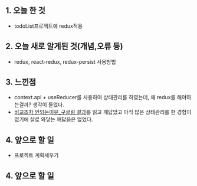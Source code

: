 ## 1. 오늘 한 것
- todoList프로젝트에 redux적용

## 2. 오늘 새로 알게된 것(개념,오류 등)
- redux, react-redux, redux-persist 사용방법

## 3. 느낀점
- context.api + useReducer를 사용하여 상태관리를 하였는데, 왜 redux를 해야하는걸까? 생각이 들었다.
- [비교조차 안되는이유_구글링 결과](https://medium.com/swlh/stop-asking-if-react-hooks-replace-redux-448c54d79551)를 읽고 깨닳았고 아직 많은 상태관리를 한 경험이 없기에 살로 와닿는 깨닳음은 없었다.

## 4. 앞으로 할 일
- 프로젝트 계획세우기
## 4. 앞으로 할 일
